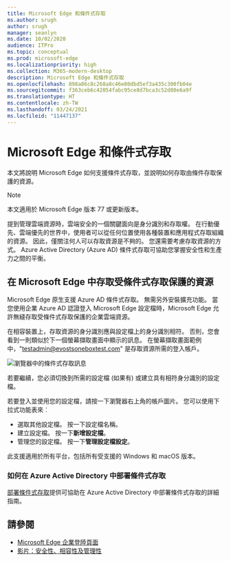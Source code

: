 ```yaml
---
title: Microsoft Edge 和條件式存取
ms.author: srugh
author: srugh
manager: seanlyn
ms.date: 10/02/2020
audience: ITPro
ms.topic: conceptual
ms.prod: microsoft-edge
ms.localizationpriority: high
ms.collection: M365-modern-desktop
description: Microsoft Edge 和條件式存取
ms.openlocfilehash: 898a86c8c268a8c46e80dbd5ef3a435c300fb04e
ms.sourcegitcommit: f363ceb6c42054fabc95ce8d7bca3c52d80e6a9f
ms.translationtype: HT
ms.contentlocale: zh-TW
ms.lasthandoff: 03/24/2021
ms.locfileid: "11447137"
---
```

# <a name="microsoft-edge-and-conditional-access"></a>Microsoft Edge 和條件式存取
  
本文將說明 Microsoft Edge 如何支援條件式存取，並說明如何存取由條件存取保護的資源。

> [!NOTE]
> 本文適用於 Microsoft Edge 版本 77 或更新版本。

提到管理雲端資源時，雲端安全的一個關鍵面向是身分識別和存取權。 在行動優先、雲端優先的世界中，使用者可以從任何位置使用各種裝置和應用程式存取組織的資源。 因此，僅關注何人可以存取資源是不夠的。 您還需要考慮存取資源的方式。 Azure Active Directory (Azure AD) 條件式存取可協助您掌握安全性和生產力之間的平衡。

## <a name="accessing-conditional-access-protected-resources-in-microsoft-edge"></a>在 Microsoft Edge 中存取受條件式存取保護的資源

Microsoft Edge 原生支援 Azure AD 條件式存取。 無需另外安裝擴充功能。 當您使用企業 Azure AD 認證登入 Microsoft Edge 設定檔時，Microsoft Edge 允許無縫存取受條件式存取保護的企業雲端資源。

在相容裝置上，存取資源的身分識別應與設定檔上的身分識別相符。  否則，您會看到一則類似於下一個螢幕擷取畫面中顯示的訊息。 在螢幕擷取畫面範例中，"testadmin@evostsoneboxtest.com" 是存取資源所需的登入帳戶。

![瀏覽器中的條件式存取訊息](./media/edge-security/microsoft-edge-security-conditional-access.png)

若要繼續，您必須切換到所需的設定檔 (如果有) 或建立具有相符身分識別的設定檔。

若要登入並使用您的設定檔，請按一下瀏覽器右上角的帳戶圖片。 您可以使用下拉式功能表來︰

- 選取其他設定檔。 按一下設定檔名稱。
- 建立設定檔。 按一下**新增設定檔**。
- 管理您的設定檔。 按一下**管理設定檔設定**。

此支援適用於所有平台，包括所有受支援的 Windows 和 macOS 版本。

### <a name="how-to-deploy-conditional-access-in-azure-active-directory"></a>如何在 Azure Active Directory 中部署條件式存取

[部署條件式存取](/azure/active-directory/conditional-access/plan-conditional-access)提供可協助在 Azure Active Directory 中部署條件式存取的詳細指南。

## <a name="see-also"></a>請參閱

- [Microsoft Edge 企業登陸頁面](https://aka.ms/EdgeEnterprise)
- [影片：安全性、相容性及管理性](/microsoft-edge-video-security-compatibility-manageability.md)